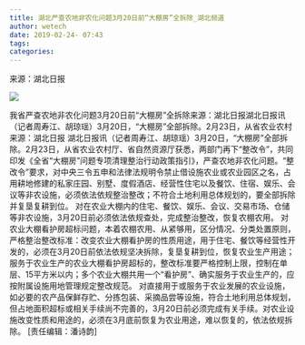 ```yaml
---
title: 湖北严查农地非农化问题3月20日前“大棚房”全拆除_湖北频道
author: wetech
date: 2019-02-24- 07:43
tags: 
categories: 
---
```

来源：湖北日报
<!-- more -->
                
<img align="center" border="0" src="http://p2.ifengimg.com/a/2016/0810/204c433878d5cf9size1_w16_h16.png" />
                
            
我省严查农地非农化问题3月20日前“大棚房”全拆除来源：湖北日报湖北日报讯（记者周寿江、胡琼瑶）3月20日，“大棚房”全部拆除。2月23日，从省农业农村
来源：湖北日报
湖北日报讯（记者周寿江、胡琼瑶）3月20日，“大棚房”全部拆除。2月23日，从省农业农村厅、省自然资源厅获悉，两部门再下“整改令”，共同印发《全省“大棚房”问题专项清理整治行动政策指引》，严查农地非农化问题。“整改令”要求，对中央三令五申和法律法规明令禁止借设施农业或农业园区之名，占用耕地修建的私家庄园、别墅、度假酒店、经营性住宅以及餐饮、住宿、娱乐、会议等非农设施，必须依法依规整治整改；不符合土地利用总体规划的，要全部拆除并复垦复耕到位。
对在农业大棚内的住宅、餐饮、娱乐、会议、交易市场、仓储等非农设施，3月20日前必须依法依规查处，完成整治整改，恢复农棚农用。
对农业大棚看护房超标问题，本着农棚农用、从紧够用，区分情况、分类处置原则，严格整治整改标准：改变农业大棚看护房的性质用途，用于住宅、餐饮等经营性开发的，必须在3月20日前依法依规坚决拆除，复垦复耕到位，恢复农业生产用途；服务于农业生产的农业大棚看护房超标的，整改标准要严格控制上限，控制在单层、15平方米以内；多个农业大棚共用一个“看护房”、确实服务于农业生产的，应按附属设施用地管理规定整改规范。
对直接用于或服务于农业发展的农业设施，如必要的农产品保鲜存贮、分拣包装、采摘品尝等设施，符合土地利用总体规划，但占地面积超标或相关手续尚不完善的，3月20日前必须完成有关手续。对农业设施改变性质和用途的，必须在3月底前恢复为农业用途，难以恢复的，依法依规拆除。
[责任编辑：潘诗韵]
            
